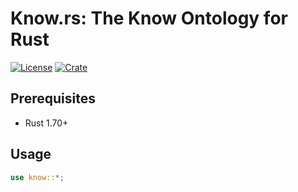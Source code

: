 # Know.rs: The Know Ontology for Rust

[![License](https://img.shields.io/badge/license-Public%20Domain-blue.svg)](https://unlicense.org)
[![Crate](https://img.shields.io/crates/v/know)](https://crates.io/crates/know)

## Prerequisites

- Rust 1.70+

## Usage

```rust
use know::*;
```
